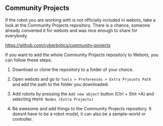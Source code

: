 ## Community Projects

If the robot you are working with is not officially included in webots, take a look at the Community Projects repository. There is a chance, someone already converted it for webots and was nice enough to share for everybody.

<https://github.com/cyberbotics/community-projects>

If you want to add the whole Community Projects repository to Webots, you can follow these steps:

1. Download or clone the repository to a folder of your choice. 

2. Open webots and go to `Tools > Preferences > Extra Prjocets Path` and add the path to the folder you downloaded. 

3. Add robots by pressing the `Add new object` button (Ctrl + Shit +A) and selecting `PROTO Nodes (Extra Projects)`

4. Be awesome and add things to the Community Projects repository. It doesnt have to be a robot model, it can also be a sample-world or controller.
